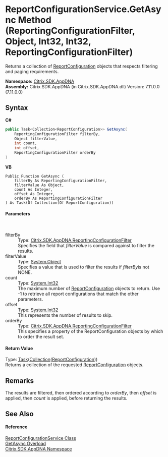 # ReportConfigurationService.GetAsync Method (ReportingConfigurationFilter, Object, Int32, Int32, ReportingConfigurationFilter)
 

Returns a collection of <a href="65f3ee4f-5129-5083-b4da-0f1e23fc3784">ReportConfiguration</a> objects that respects filtering and paging requirements.

**Namespace:**&nbsp;[Citrix.SDK.AppDNA](index.md)<br />**Assembly:**&nbsp;Citrix.SDK.AppDNA (in Citrix.SDK.AppDNA.dll) Version: 7.11.0.0 (7.11.0.0)

## Syntax

**C#**
```csharp
public Task<Collection<ReportConfiguration>> GetAsync(
	ReportingConfigurationFilter filterBy,
	Object filterValue,
	int count,
	int offset,
	ReportingConfigurationFilter orderBy
)
```

**VB**
```vbnet
Public Function GetAsync ( 
	filterBy As ReportingConfigurationFilter,
	filterValue As Object,
	count As Integer,
	offset As Integer,
	orderBy As ReportingConfigurationFilter
) As Task(Of Collection(Of ReportConfiguration))
```


#### Parameters
&nbsp;<dl><dt>filterBy</dt><dd>Type: <a href="45536631-95e5-0f23-16f3-272918617af8">Citrix.SDK.AppDNA.ReportingConfigurationFilter</a><br />Specifies the field that *filterValue* is compared against to filter the results.</dd><dt>filterValue</dt><dd>Type: <a href="http://msdn2.microsoft.com/en-us/library/e5kfa45b" target="_blank">System.Object</a><br />Specifies a value that is used to filter the results if *filterBy*is not NONE.</dd><dt>count</dt><dd>Type: <a href="http://msdn2.microsoft.com/en-us/library/td2s409d" target="_blank">System.Int32</a><br />The maximum number of <a href="65f3ee4f-5129-5083-b4da-0f1e23fc3784">ReportConfiguration</a> objects to return. Use -1 to retrieve all report configurations that match the other parameters.</dd><dt>offset</dt><dd>Type: <a href="http://msdn2.microsoft.com/en-us/library/td2s409d" target="_blank">System.Int32</a><br />This represents the number of results to skip.</dd><dt>orderBy</dt><dd>Type: <a href="45536631-95e5-0f23-16f3-272918617af8">Citrix.SDK.AppDNA.ReportingConfigurationFilter</a><br />This specifies a property of the ReportConfiguration objects by which to order the result set.</dd></dl>

#### Return Value
Type: <a href="http://msdn2.microsoft.com/en-us/library/dd321424" target="_blank">Task</a>(<a href="http://msdn2.microsoft.com/en-us/library/ms132397" target="_blank">Collection</a>(<a href="65f3ee4f-5129-5083-b4da-0f1e23fc3784">ReportConfiguration</a>))<br />Returns a collection of the requested <a href="65f3ee4f-5129-5083-b4da-0f1e23fc3784">ReportConfiguration</a> objects.

## Remarks
The results are filtered, then ordered according to *orderBy*, then *offset* is applied, then *count* is applied, before returning the results.

## See Also


#### Reference
<a href="1d24c8d7-633d-8fcb-0e0a-e524dc26c7b3">ReportConfigurationService Class</a><br /><a href="fe542d08-0cf5-9ec4-ac5d-c7ef6456fac8">GetAsync Overload</a><br /><a href="fe2d265b-410b-8b11-1eb4-a790e0b062bf">Citrix.SDK.AppDNA Namespace</a><br />